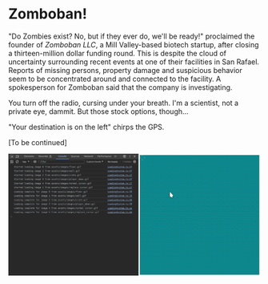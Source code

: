 # Zomboban!

"Do Zombies exist? No, but if they ever do, we'll be ready!" proclaimed the founder of _Zomboban LLC_, a Mill Valley-based biotech startup, after closing a thirteen-million dollar funding round. This is despite the cloud of uncertainty surrounding recent events at one of their facilities in San Rafael. Reports of missing persons, property damage and suspicious behavior seem to be concentrated around and connected to the facility. A spokesperson for Zomboban said that the company is investigating.

You turn off the radio, cursing under your breath. I'm a scientist, not a private eye, dammit. But those stock options, though...

"Your destination is on the left" chirps the GPS.

[To be continued]

![screen cap](./zomboban1.gif)
